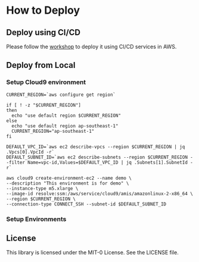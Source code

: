 # How to Deploy

## Deploy using CI/CD

Please follow the [workshop](https://catalog.us-east-1.prod.workshops.aws/workshops/518de899-dddc-49fa-ae00-aa375d359d1e/zh-CN/-prerequisite) to deploy it using CI/CD services in AWS.

## Deploy from Local

### Setup Cloud9 environment

``` shell
CURRENT_REGION=`aws configure get region`

if [ ! -z "$CURRENT_REGION"]
then
  echo "use default region $CURRENT_REGION"
else
  echo "use default region ap-southeast-1"
  CURRENT_REGION="ap-southeast-1"
fi

DEFAULT_VPC_ID=`aws ec2 describe-vpcs --region $CURRENT_REGION | jq .Vpcs[0].VpcId -r`
DEFAULT_SUBNET_ID=`aws ec2 describe-subnets --region $CURRENT_REGION --filter Name=vpc-id,Values=$DEFAULT_VPC_ID | jq .Subnets[1].SubnetId -r`

aws cloud9 create-environment-ec2 --name demo \
--description "This environment is for demo" \
--instance-type m5.xlarge \
--image-id resolve:ssm:/aws/service/cloud9/amis/amazonlinux-2-x86_64 \
--region $CURRENT_REGION \
--connection-type CONNECT_SSH --subnet-id $DEFAULT_SUBNET_ID

```

### Setup Environments

## License

This library is licensed under the MIT-0 License. See the LICENSE file.